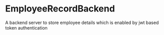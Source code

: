 # EmployeeRecordBackend
A backend server to store employee details which is enabled by jwt based token authentication
